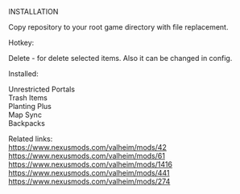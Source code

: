 INSTALLATION

Copy repository to your root game directory with file replacement.

Hotkey:

Delete - for delete selected items. Also it can be changed in config.

Installed:

Unrestricted Portals  
Trash Items  
Planting Plus  
Map Sync  
Backpacks

Related links:  
https://www.nexusmods.com/valheim/mods/42  
https://www.nexusmods.com/valheim/mods/61  
https://www.nexusmods.com/valheim/mods/1416  
https://www.nexusmods.com/valheim/mods/441  
https://www.nexusmods.com/valheim/mods/274  


